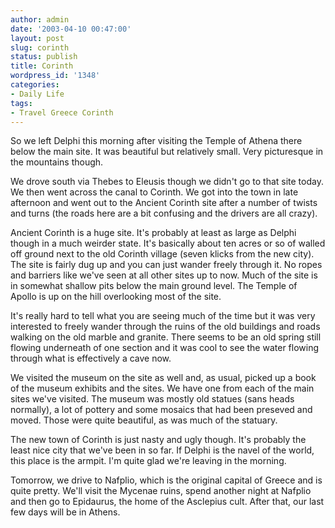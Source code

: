 ```yaml
---
author: admin
date: '2003-04-10 00:47:00'
layout: post
slug: corinth
status: publish
title: Corinth
wordpress_id: '1348'
categories:
- Daily Life
tags:
- Travel Greece Corinth
---
```

So we left Delphi this morning after visiting the Temple of Athena there below the main site. It was beautiful but relatively small. Very picturesque in the mountains though.

We drove south via Thebes to Eleusis though we didn&apos;t go to that site today. We then went across the canal to Corinth. We got into the town in late afternoon and went out to the Ancient Corinth site after a number of twists and turns (the roads here are a bit confusing and the drivers are all crazy). 

Ancient Corinth is a huge site. It&apos;s probably at least as large as Delphi though in a much weirder state. It&apos;s basically about ten acres or so of walled off ground next to the old Corinth village (seven klicks from the new city). The site is fairly dug up and you can just wander freely through it. No ropes and barriers like we&apos;ve seen at all other sites up to now. Much of the site is in somewhat shallow pits below the main ground level. The Temple of Apollo is up on the hill overlooking most of the site. 

It&apos;s really hard to tell what you are seeing much of the time but it was very interested to freely wander through the ruins of the old buildings and roads walking on the old marble and granite. There seems to be an old spring still flowing underneath of one section and it was cool to see the water flowing through what is effectively a cave now.

We visited the museum on the site as well and, as usual, picked up a book of the museum exhibits and the sites. We have one from each of the main sites we&apos;ve visited. The museum was mostly old statues (sans heads normally), a lot of pottery and some mosaics that had been preseved and moved. Those were quite beautiful, as was much of the statuary. 

The new town of Corinth is just nasty and ugly though. It&apos;s probably the least nice city that we&apos;ve been in so far. If Delphi is the navel of the world, this place is the armpit. I&apos;m quite glad we&apos;re leaving in the morning.

Tomorrow, we drive to Nafplio, which is the original capital of Greece and is quite pretty. We&apos;ll visit the Mycenae ruins, spend another night at Nafplio and then go to Epidaurus, the home of the Asclepius cult. After that, our last few days will be in Athens.
